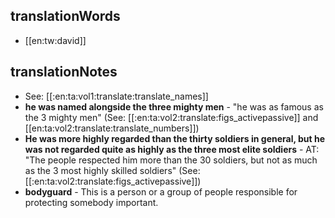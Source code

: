 ## translationWords

* [[en:tw:david]]

## translationNotes

* See: [[:en:ta:vol1:translate:translate_names]]
* **he was named alongside the three mighty men** - "he was as famous as the 3 mighty men"  (See: [[:en:ta:vol2:translate:figs_activepassive]] and [[en:ta:vol2:translate:translate_numbers]])
* **He was more highly regarded than the thirty soldiers in general, but he was not regarded quite as highly as the three most elite soldiers** - AT: "The people respected him more than the 30 soldiers, but not as much as the 3 most highly skilled soldiers" (See: [[:en:ta:vol2:translate:figs_activepassive]])
* **bodyguard** - This is a person or a group of people responsible for protecting somebody important.
